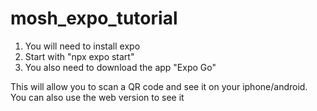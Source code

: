 # mosh_expo_tutorial

1) You will need to install expo
2) Start with "npx expo start"
3) You also need to download the app "Expo Go"

This will allow you to scan a QR code and see it on your iphone/android. You can also use the web version to see it
